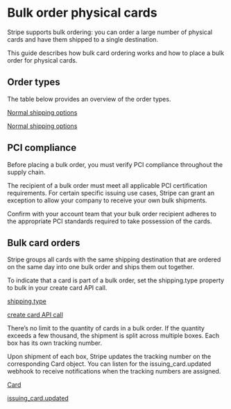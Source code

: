 # Bulk order physical cards

Stripe supports bulk ordering: you can order a large number of physical cards and have them shipped to a single destination.

This guide describes how bulk card ordering works and how to place a bulk order for physical cards.

## Order types

The table below provides an overview of the order types.

[Normal shipping options](/issuing/cards/physical/standard#shipping-your-cards)

[Normal shipping options](/issuing/cards/physical/standard#shipping-your-cards)

## PCI compliance

Before placing a bulk order, you must verify PCI compliance throughout the supply chain.

The recipient of a bulk order must meet all applicable PCI certification requirements. For certain specific issuing use cases, Stripe can grant an exception to allow your company to receive your own bulk shipments.

Confirm with your account team that your bulk order recipient adheres to the appropriate PCI standards required to take possession of the cards.

## Bulk card orders

Stripe groups all cards with the same shipping destination that are ordered on the same day into one bulk order and ships them out together.

To indicate that a card is part of a bulk order, set the shipping.type property to bulk in your create card API call.

[shipping.type](/api/issuing/cards/create#create_issuing_card-shipping-type)

[create card API call](/api/issuing/cards/create)

There’s no limit to the quantity of cards in a bulk order. If the quantity exceeds a few thousand, the shipment is split across multiple boxes. Each box has its own tracking number.

Upon shipment of each box, Stripe updates the tracking number on the corresponding Card object. You can listen for the issuing_card.updated webhook to receive notifications when the tracking numbers are assigned.

[Card](/api/issuing/cards/object)

[issuing_card.updated](/api/events/types#event_types-issuing_card.updated)

